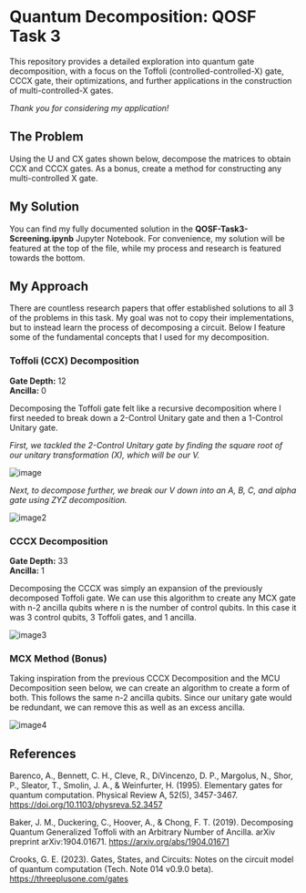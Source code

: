 
# Quantum Decomposition: QOSF Task 3 
This repository provides a detailed exploration into quantum gate decomposition, with a focus on the Toffoli (controlled-controlled-X) gate, CCCX gate, their optimizations, and further applications in the construction of multi-controlled-X gates.

*Thank you for considering my application!*

## The Problem 
Using the U and CX gates shown below, decompose the matrices to obtain CCX and CCCX gates. As a bonus, create a method for constructing any multi-controlled X gate.

## My Solution
You can find my fully documented solution in the **QOSF-Task3-Screening.ipynb** Jupyter Notebook. For convenience, my solution will be featured at the top of the file, while my process and research is featured towards the bottom. 

## My Approach
There are countless research papers that offer established solutions to all 3 of the problems in this task. My goal was not to copy their implementations, but to instead learn the process of decomposing a circuit. Below I feature some of the fundamental concepts that I used for my decomposition. 

### Toffoli (CCX) Decomposition
**Gate Depth:** 12  
**Ancilla:** 0

Decomposing the Toffoli gate felt like a recursive decomposition where I first needed to break down a 2-Control Unitary gate and then a 1-Control Unitary gate.

*First, we tackled the 2-Control Unitary gate by finding the square root of our unitary transformation (X), which will be our V.*

![image](https://i.stack.imgur.com/Pu2er.png)

*Next, to decompose further, we break our V down into an A, B, C, and alpha gate using ZYZ decomposition.*

![image2](https://miro.medium.com/v2/resize:fit:1400/1*d_I1vCjnGJfPMD9EnayzGA.png)

### CCCX Decomposition
**Gate Depth:** 33  
**Ancilla:** 1  

Decomposing the CCCX was simply an expansion of the previously decomposed Toffoli gate. We can use this algorithm to create any MCX gate with n-2 ancilla qubits where n is the number of control qubits. In this case it was 3 control qubits, 3 Toffoli gates, and 1 ancilla. 

![image3](https://i.stack.imgur.com/lSvZD.png)


### MCX Method (Bonus)
Taking inspiration from the previous CCCX Decomposition and the MCU Decomposition seen below, we can create an algorithm to create a form of both. This follows the same n-2 ancilla qubits. Since our unitary gate would be redundant, we can remove this as well as an excess ancilla.

![image4](https://i.stack.imgur.com/PtdeW.png)


## References
Barenco, A., Bennett, C. H., Cleve, R., DiVincenzo, D. P., Margolus, N., Shor, P., Sleator, T., Smolin, J. A., & Weinfurter, H. (1995). Elementary gates for quantum computation. Physical Review A, 52(5), 3457-3467. https://doi.org/10.1103/physreva.52.3457

Baker, J. M., Duckering, C., Hoover, A., & Chong, F. T. (2019). Decomposing Quantum Generalized Toffoli with an Arbitrary Number of Ancilla. arXiv preprint arXiv:1904.01671. https://arxiv.org/abs/1904.01671

Crooks, G. E. (2023). Gates, States, and Circuits: Notes on the circuit model of quantum computation (Tech. Note 014 v0.9.0 beta). https://threeplusone.com/gates
